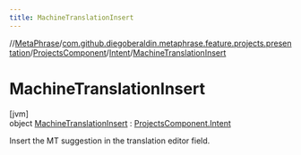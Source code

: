 ```yaml
---
title: MachineTranslationInsert
---
```

//[MetaPhrase](../../../../../index.html)/[com.github.diegoberaldin.metaphrase.feature.projects.presentation](../../../index.html)/[ProjectsComponent](../../index.html)/[Intent](../index.html)/[MachineTranslationInsert](index.html)



# MachineTranslationInsert



[jvm]\
object [MachineTranslationInsert](index.html) : [ProjectsComponent.Intent](../index.html)

Insert the MT suggestion in the translation editor field.


